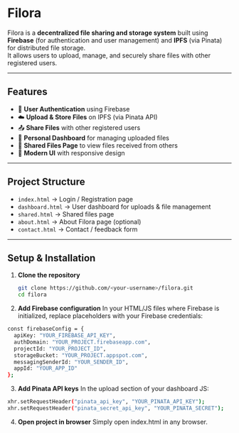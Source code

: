 # Filora

Filora is a **decentralized file sharing and storage system** built using **Firebase** (for authentication and user management) and **IPFS** (via Pinata) for distributed file storage.  
It allows users to upload, manage, and securely share files with other registered users.

---

## Features
- 🔐 **User Authentication** using Firebase  
- ☁️ **Upload & Store Files** on IPFS (via Pinata API)  
- 📤 **Share Files** with other registered users  
- 📂 **Personal Dashboard** for managing uploaded files  
- 📩 **Shared Files Page** to view files received from others  
- 🎨 **Modern UI** with responsive design  

---

## Project Structure
- `index.html` → Login / Registration page  
- `dashboard.html` → User dashboard for uploads & file management  
- `shared.html` → Shared files page  
- `about.html` → About Filora page (optional)  
- `contact.html` → Contact / feedback form  

---

## Setup & Installation
1. **Clone the repository**
   ```bash
   git clone https://github.com/<your-username>/filora.git
   cd filora

2. **Add Firebase configuration**
In your HTML/JS files where Firebase is initialized, replace placeholders with your Firebase credentials:

```bash
const firebaseConfig = {
  apiKey: "YOUR_FIREBASE_API_KEY",
  authDomain: "YOUR_PROJECT.firebaseapp.com",
  projectId: "YOUR_PROJECT_ID",
  storageBucket: "YOUR_PROJECT.appspot.com",
  messagingSenderId: "YOUR_SENDER_ID",
  appId: "YOUR_APP_ID"
};
```

3. **Add Pinata API keys**
In the upload section of your dashboard JS:

```bash
xhr.setRequestHeader("pinata_api_key", "YOUR_PINATA_API_KEY");
xhr.setRequestHeader("pinata_secret_api_key", "YOUR_PINATA_SECRET");
```

4. **Open project in browser**
Simply open index.html in any browser.